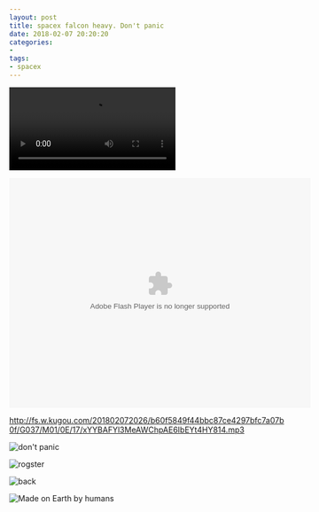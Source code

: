 ```yaml
---
layout: post
title: spacex falcon heavy. Don't panic
date: 2018-02-07 20:20:20
categories:
- 
tags:
- spacex
---
```


<video controls="" autoplay="" name="media"><source src="http://fs.w.kugou.com/201802072026/b60f5849f44bbc87ce4297bfc7a07b0f/G037/M01/0E/17/xYYBAFYl3MeAWChpAE6IbEYt4HY814.mp3" type="audio/mpeg"></video>

<embed height="415" width="544" quality="high" allowfullscreen="true" type="application/x-shockwave-flash" src="//static.hdslb.com/miniloader.swf" flashvars="aid=19246790&page=1" pluginspage="//www.adobe.com/shockwave/download/download.cgi?P1_Prod_Version=ShockwaveFlash">

http://fs.w.kugou.com/201802072026/b60f5849f44bbc87ce4297bfc7a07b0f/G037/M01/0E/17/xYYBAFYl3MeAWChpAE6IbEYt4HY814.mp3

![don't panic](https://pic1.zhimg.com/80/v2-4f5c0ad490f3221e1c728fd6da90044a_hd.jpg)  

![rogster](https://pic4.zhimg.com/80/v2-d2021720a268366b5a92ecfb0c829fe2_hd.jpg)  

![back](https://pic3.zhimg.com/80/v2-6bf4b7e87f7771a386e2935cb0f90abf_hd.jpg)  

![Made on Earth by humans](https://pic4.zhimg.com/80/v2-483748e460235a669b8bb6dc85257e5b_hd.jpg)  